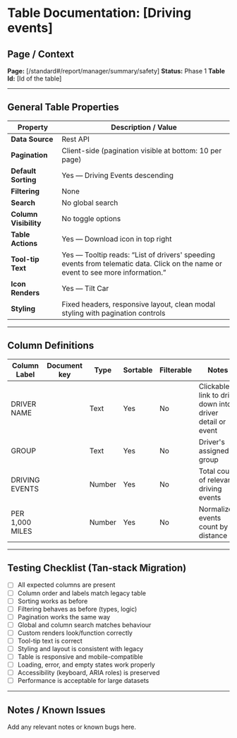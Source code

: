 # Table Documentation: [Driving events]

## Page / Context
**Page:** [/standard#/report/manager/summary/safety]
**Status:** Phase 1
**Table Id:** [Id of the table]

---

## General Table Properties

| Property             | Description / Value |
|----------------------|---------------------|
| **Data Source**      | Rest API |
| **Pagination**       | Client-side (pagination visible at bottom: 10 per page) |
| **Default Sorting**  | Yes — Driving Events descending |
| **Filtering**        | None |
| **Search**           | No global search |
| **Column Visibility**| No toggle options |
| **Table Actions**    | Yes — Download icon in top right |
| **Tool-tip Text**    | Yes — Tooltip reads: “List of drivers' speeding events from telematic data. Click on the name or event to see more information.” |
| **Icon Renders**     | Yes — Tilt Car |
| **Styling**          | Fixed headers, responsive layout, clean modal styling with pagination controls |

---

## Column Definitions

| Column Label     | Document key       | Type     | Sortable | Filterable | Notes                                                            |
|------------------|--------------------|----------|----------|------------|------------------------------------------------------------------|
| DRIVER NAME      |                    | Text     | Yes      | No         | Clickable link to drill down into driver detail or event         |
| GROUP            |                    | Text     | Yes      | No         | Driver's assigned group                                       |
| DRIVING EVENTS   |                    | Number   | Yes      | No         | Total count of relevant driving events |
| PER 1,000 MILES  |                    | Number   | Yes      | No         | Normalized events count by distance                             |
---

## Testing Checklist (Tan-stack Migration)

- [ ] All expected columns are present
- [ ] Column order and labels match legacy table
- [ ] Sorting works as before
- [ ] Filtering behaves as before (types, logic)
- [ ] Pagination works the same way
- [ ] Global and column search matches behaviour
- [ ] Custom renders look/function correctly
- [ ] Tool-tip text is correct
- [ ] Styling and layout is consistent with legacy
- [ ] Table is responsive and mobile-compatible
- [ ] Loading, error, and empty states work properly
- [ ] Accessibility (keyboard, ARIA roles) is preserved
- [ ] Performance is acceptable for large datasets

---

## Notes / Known Issues

Add any relevant notes or known bugs here.
